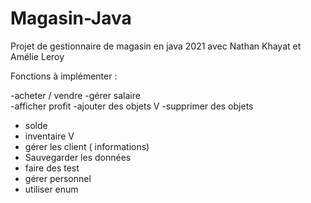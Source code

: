 # Magasin-Java
Projet  de gestionnaire de magasin en java 2021 avec Nathan Khayat et Amélie Leroy

Fonctions à implémenter : 



-acheter / vendre 
-gérer salaire  
-afficher profit 
-ajouter des objets V 
-supprimer des objets 
- solde
- inventaire V 
- gérer les client ( informations)
- Sauvegarder les données 
- faire des test 
- gérer personnel 
- utiliser enum 




